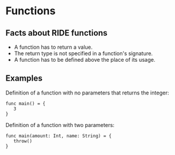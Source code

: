 # Functions

## Facts about RIDE functions

* A function has to return a value.
* The return type is not specified in a function's signature.
* A function has to be defined above the place of its usage.

## Examples

Definition of a function with no parameters that returns the integer:
```
func main() = {
   3
}
```
Definition of a function with two parameters:
```
func main(amount: Int, name: String) = {
   throw()
}
```

